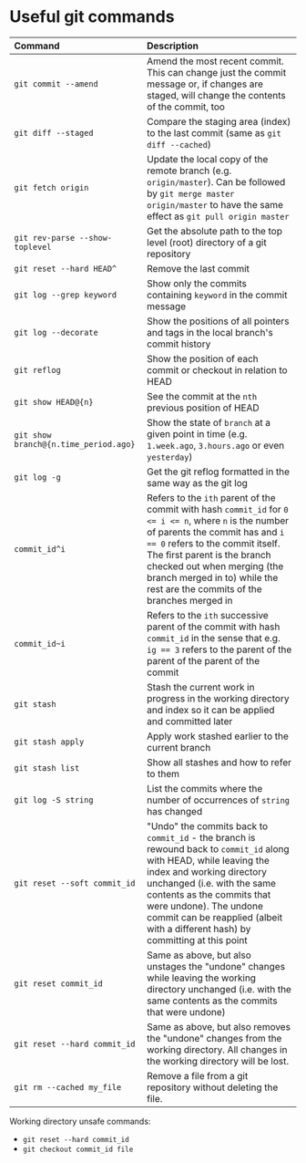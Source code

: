# Useful git commands
| Command | Description |
| :------ | :---------- |
| `git commit --amend` | Amend the most recent commit. This can change just the commit message or, if changes are staged, will change the contents of the commit, too |
| `git diff --staged` | Compare the staging area (index) to the last commit (same as `git diff --cached`) |
| `git fetch origin` | Update the local copy of the remote branch (e.g. `origin/master`). Can be followed by `git merge master origin/master` to have the same effect as `git pull origin master` |
| `git rev-parse --show-toplevel` | Get the absolute path to the top level (root) directory of a git repository |
| `git reset --hard HEAD^` | Remove the last commit |
| `git log --grep keyword` | Show only the commits containing `keyword` in the commit message |
| `git log --decorate` | Show the positions of all pointers and tags in the local branch's commit history |
| `git reflog` | Show the position of each commit or checkout in relation to HEAD |
| `git show HEAD@{n}` | See the commit at the `nth` previous position of HEAD |
| `git show branch@{n.time_period.ago}` | Show the state of `branch` at a given point in time (e.g. `1.week.ago`, `3.hours.ago` or even  `yesterday`) |
| `git log -g` | Get the git reflog formatted in the same way as the git log |
| `commit_id^i` | Refers to the `ith` parent of the commit with hash `commit_id` for `0 <= i <= n`, where `n` is the number of parents the commit has and `i == 0` refers to the commit itself. The first parent is the branch checked out when merging (the branch merged in to) while the rest are the commits of the branches merged in |
| `commit_id~i` | Refers to the `ith` successive parent of the commit with hash `commit_id` in the sense that e.g. `ig == 3` refers to the parent of the parent of the parent of the commit |
| `git stash` | Stash the current work in progress in the working directory and index so it can be applied and committed later |
| `git stash apply` | Apply work stashed earlier to the current branch |
| `git stash list` | Show all stashes and how to refer to them |
| `git log -S string` | List the commits where the number of occurrences of `string` has changed |
| `git reset --soft commit_id` | "Undo" the commits back to `commit_id` - the branch is rewound back to `commit_id` along with HEAD, while leaving the index and working directory unchanged (i.e. with the same contents as the commits that were undone). The undone commit can be reapplied (albeit with a different hash) by committing at this point |
| `git reset commit_id` | Same as above, but also unstages the "undone" changes while leaving the working directory unchanged (i.e. with the same contents as the commits that were undone) |
| `git reset --hard commit_id` | Same as above, but also removes the "undone" changes from the working directory. All changes in the working directory will be lost. |
| `git rm --cached my_file` | Remove a file from a git repository without deleting the file. |

Working directory unsafe commands:
* `git reset --hard commit_id`
* `git checkout commit_id file`
